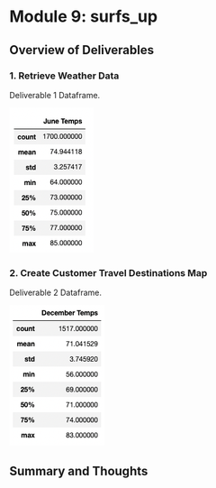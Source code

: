 # Module 9: surfs_up

## Overview of Deliverables 

### 1. Retrieve Weather Data 

Deliverable 1 Dataframe.

![dev_1](Images/June_temps.png "June Image")

### 2. Create Customer Travel Destinations Map

Deliverable 2 Dataframe. 

![dev_2.1](Images/December_temps.png "December Image")


## Summary and Thoughts



